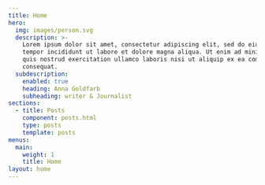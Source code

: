 ```yaml
---
title: Home
hero:
  img: images/person.svg
  description: >-
    Lorem ipsum dolor sit amet, consectetur adipiscing elit, sed do eiusmod
    tempor incididunt ut labore et dolore magna aliqua. Ut enim ad minim veniam,
    quis nostrud exercitation ullamco laboris nisi ut aliquip ex ea commodo
    consequat.
  subdescription:
    enabled: true
    heading: Anna Goldfarb
    subheading: writer & Journalist
sections:
  - title: Posts
    component: posts.html
    type: posts
    template: posts
menus:
  main:
    weight: 1
    title: Home
layout: home
---
```

